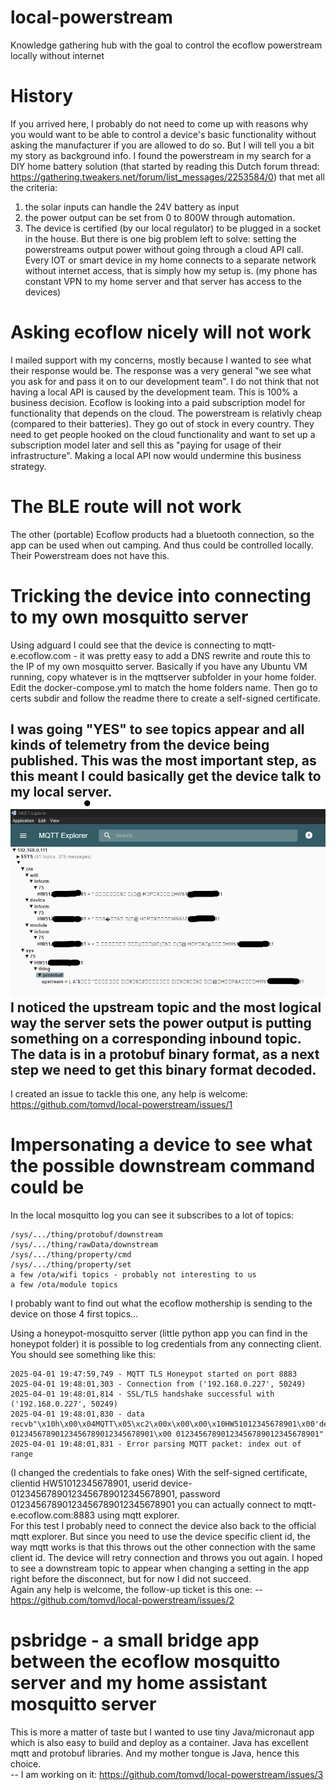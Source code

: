 # local-powerstream
Knowledge gathering hub with the goal to control the ecoflow powerstream locally without internet

# History
If you arrived here, I probably do not need to come up with reasons why you would want to be able to control a device's basic functionality without asking the manufacturer if you are allowed to do so. But I will tell you a bit my story as background info.
I found the powerstream in my search for a DIY home battery solution (that started by reading this Dutch forum thread: https://gathering.tweakers.net/forum/list_messages/2253584/0) that met all the criteria:
1) the solar inputs can handle the 24V battery as input
2) the power output can be set from 0 to 800W through automation.
3) The device is certified (by our local regulator) to be plugged in a socket in the house.
But there is one big problem left to solve: setting the powerstreams output power without going through a cloud API call. Every IOT or smart device in my home connects to a separate network without internet access, that is simply how my setup is. (my phone has constant VPN to my home server and that server has access to the devices)

# Asking ecoflow nicely will not work
I mailed support with my concerns, mostly because I wanted to see what their response would be. The response was a very general "we see what you ask for and pass it on to our development team". I do not think that not having a local API is caused by the development team. This is 100% a business decision.
Ecoflow is looking into a paid subscription model for functionality that depends on the cloud. The powerstream is relativly cheap (compared to their batteries). They go out of stock in every country. They need to get people hooked on the cloud functionality and want to set up a subscription model later and sell this as "paying for usage of their infrastructure".
Making a local API now would undermine this business strategy.

# The BLE route will not work
The other (portable) Ecoflow products had a bluetooth connection, so the app can be used when out camping. And thus could be controlled locally. Their Powerstream does not have this.

# Tricking the device into connecting to my own mosquitto server
Using adguard I could see that the device is connecting to mqtt-e.ecoflow.com - it was pretty easy to add a DNS rewrite and route this to the IP of my own mosquitto server.
Basically if you have any Ubuntu VM running, copy whatever is in the mqttserver subfolder in your home folder. Edit the docker-compose.yml to match the home folders name. Then go to certs subdir and follow the readme there to create a self-signed certificate.  
  
I was going **"YES"** to see topics appear and all kinds of telemetry from the device being published. This was the most important step, as this meant I could basically get the device talk to my local server.
![alt text](mqttexplorer.png)
I noticed the upstream topic and the most logical way the server sets the power output is putting something on a corresponding inbound topic.
The data is in a protobuf binary format, as a next step we need to get this binary format decoded.
--  
I created an issue to tackle this one, any help is welcome:
https://github.com/tomvd/local-powerstream/issues/1

# Impersonating a device to see what the possible downstream command could be
In the local mosquitto log you can see it subscribes to a lot of topics:
````
/sys/.../thing/protobuf/downstream
/sys/.../thing/rawData/downstream
/sys/.../thing/property/cmd
/sys/.../thing/property/set
a few /ota/wifi topics - probably not interesting to us
a few /ota/module topics
````
I probably want to find out what the ecoflow mothership is sending to the device on those 4 first topics...   

Using a honeypot-mosquitto server (little python app you can find in the honeypot folder) it is possible to log credentials from any connecting client.
You should see something like this:
````
2025-04-01 19:47:59,749 - MQTT TLS Honeypot started on port 8883
2025-04-01 19:48:01,303 - Connection from ('192.168.0.227', 50249)
2025-04-01 19:48:01,814 - SSL/TLS handshake successful with ('192.168.0.227', 50249)
2025-04-01 19:48:01,830 - data recvb"\x10h\x00\x04MQTT\x05\xc2\x00x\x00\x00\x10HW51012345678901\x00'device-01234567890123456789012345678901\x00 01234567890123456789012345678901"
2025-04-01 19:48:01,831 - Error parsing MQTT packet: index out of range
````
(I changed the credentials to fake ones)
With the self-signed certificate, clientid HW51012345678901, userid device-01234567890123456789012345678901, password 01234567890123456789012345678901
you can actually connect to mqtt-e.ecoflow.com:8883 using mqtt explorer.  
For this test I probably need to connect the device also back to the official mqtt explorer.
But since you need to use the device specific client id, the way mqtt works is that this throws out the other connection with the same client id. The device will retry connection and throws you out again. I hoped to see a downstream topic to appear when changing a setting in the app right before the disconnect, but for now I did not succeed.  
Again any help is welcome, the follow-up ticket is this one:
-- https://github.com/tomvd/local-powerstream/issues/2

# psbridge - a small bridge app between the ecoflow mosquitto server and my home assistant mosquitto server
This is more a matter of taste but I wanted to use tiny Java/micronaut app which is also easy to build and deploy as a container.
Java has excellent mqtt and protobuf libraries. And my mother tongue is Java, hence this choice.  
-- I am working on it: https://github.com/tomvd/local-powerstream/issues/3
